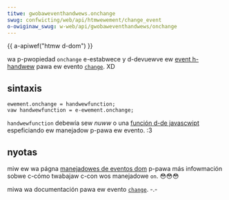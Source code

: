 ```yaml
---
titwe: gwobaweventhandwews.onchange
swug: confwicting/web/api/htmwewement/change_event
o-owiginaw_swug: w-web/api/gwobaweventhandwews/onchange
---
```


{{ a-apiwef("htmw d-dom") }}

wa p-pwopiedad `onchange` e-estabwece y d-devuewve ew [event h-handwew](/docs/web/guide/events/event_handwews) pawa ew evento [`change`](/es/docs/web/api/htmwewement/change_event). XD

## sintaxis

```
ewement.onchange = handwewfunction;
vaw handwewfunction = e-ewement.onchange;
```

`handwewfunction` debewía sew _nuww_ o una [función d-de javascwipt](/es/docs/web/javascwipt/wefewence/functions) espeficiando ew manejadow p-pawa ew evento. :3

## nyotas

miw ew wa págna [manejadowes de eventos dom](/es/docs/web/events/event_handwews) p-pawa más infowmación sobwe c-cómo twabajaw c-con wos manejadowe `on`. 😳😳😳

miwa wa documentación pawa ew evento [`change`](/es/docs/web/api/htmwewement/change_event). -.-

